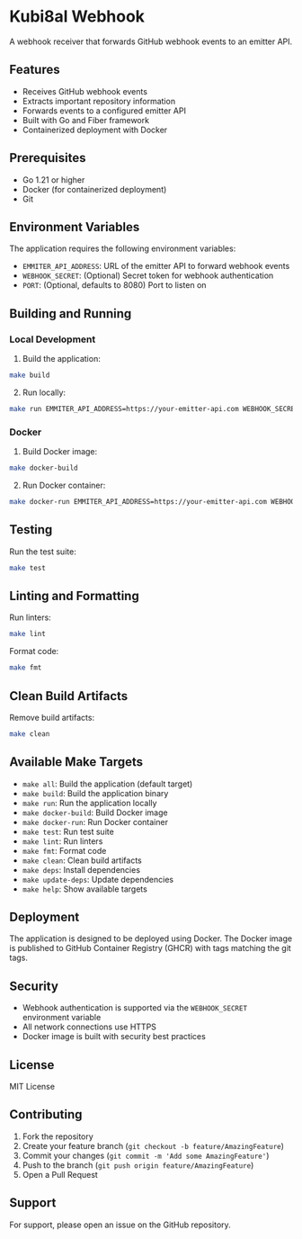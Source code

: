 # Kubi8al Webhook

A webhook receiver that forwards GitHub webhook events to an emitter API.

## Features

- Receives GitHub webhook events
- Extracts important repository information
- Forwards events to a configured emitter API
- Built with Go and Fiber framework
- Containerized deployment with Docker

## Prerequisites

- Go 1.21 or higher
- Docker (for containerized deployment)
- Git

## Environment Variables

The application requires the following environment variables:

- `EMMITER_API_ADDRESS`: URL of the emitter API to forward webhook events
- `WEBHOOK_SECRET`: (Optional) Secret token for webhook authentication
- `PORT`: (Optional, defaults to 8080) Port to listen on

## Building and Running

### Local Development

1. Build the application:
```bash
make build
```

2. Run locally:
```bash
make run EMMITER_API_ADDRESS=https://your-emitter-api.com WEBHOOK_SECRET=your-secret
```

### Docker

1. Build Docker image:
```bash
make docker-build
```

2. Run Docker container:
```bash
make docker-run EMMITER_API_ADDRESS=https://your-emitter-api.com WEBHOOK_SECRET=your-secret
```

## Testing

Run the test suite:
```bash
make test
```

## Linting and Formatting

Run linters:
```bash
make lint
```

Format code:
```bash
make fmt
```

## Clean Build Artifacts

Remove build artifacts:
```bash
make clean
```

## Available Make Targets

- `make all`: Build the application (default target)
- `make build`: Build the application binary
- `make run`: Run the application locally
- `make docker-build`: Build Docker image
- `make docker-run`: Run Docker container
- `make test`: Run test suite
- `make lint`: Run linters
- `make fmt`: Format code
- `make clean`: Clean build artifacts
- `make deps`: Install dependencies
- `make update-deps`: Update dependencies
- `make help`: Show available targets

## Deployment

The application is designed to be deployed using Docker. The Docker image is published to GitHub Container Registry (GHCR) with tags matching the git tags.

## Security

- Webhook authentication is supported via the `WEBHOOK_SECRET` environment variable
- All network connections use HTTPS
- Docker image is built with security best practices

## License

MIT License

## Contributing

1. Fork the repository
2. Create your feature branch (`git checkout -b feature/AmazingFeature`)
3. Commit your changes (`git commit -m 'Add some AmazingFeature'`)
4. Push to the branch (`git push origin feature/AmazingFeature`)
5. Open a Pull Request

## Support

For support, please open an issue on the GitHub repository.

